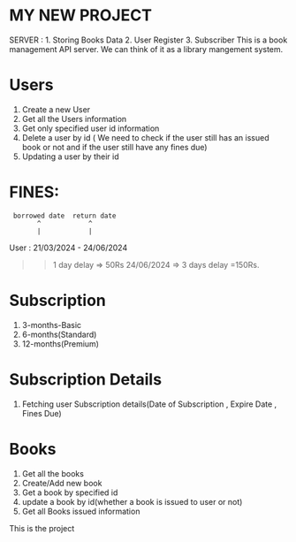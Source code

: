# MY NEW PROJECT

SERVER :
    1. Storing Books Data
    2. User Register
    3. Subscriber
This is a book management  API server. We can think of it as a library mangement system.

#  Users
1. Create a new User
2. Get all the Users information
3. Get only specified user id information
4. Delete a user by id ( We need to check if the user still has an issued book or not and if the user still have any fines due)
5. Updating a user by their id
 

# FINES:
     borrowed date  return date
           ^            ^
           |            |
User : 21/03/2024 - 24/06/2024
>> 1 day delay => 50Rs
24/06/2024 => 3 days delay =150Rs.

# Subscription

1. 3-months-Basic
2. 6-months(Standard)
3. 12-months(Premium)


# Subscription Details
1. Fetching user Subscription details(Date of Subscription , Expire Date , Fines Due)

# Books

1. Get all the books
2. Create/Add new book
3. Get a book by specified id
4. update a book by id(whether a book is issued to user or not)
5. Get all Books issued information


This is the project
